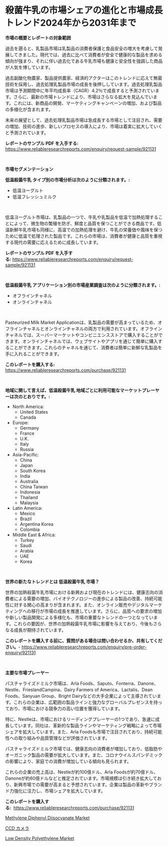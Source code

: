 <p><h1>殺菌牛乳の市場シェアの進化と市場成長トレンド2024年から2031年まで</h1></p><p><strong>市場の概要とレポートの対象範囲</strong></p>
<p><p>過去を遡ると、乳製品市場は乳製品の消費者保護と食品安全の増大を考慮して発展してきました。現代では、過去に比べて消費者が安全で健康的な製品を求める傾向が強まり、それに伴い過去化である牛乳市場も健康と安全性を強調した商品が人気を博しています。</p><p>過去副酸化物農家、製品提供農家、経済的アクターはこのトレンドに応えて無菌技術を採用し、過去処理乳製品市場の成長を後押ししています。過去処理乳製品市場は予測期間中に年平均成長率（CAGR）4.2％で成長すると予測されています。さらに、最新の市場トレンドにより、市場はさらなる拡大を見込んでいます。これには、新商品の開発、マーケティングキャンペーンの増加、および製品の多様化が含まれます。</p><p>未来の展望として、過去処理乳製品市場は急成長する市場として注目され、需要の増加、技術の進歩、新しいプロセスの導入により、市場は着実に拡大していくと予測されています。</p></p>
<p><strong>レポートのサンプル PDF を入手する:</strong> <a href="https://www.reliableresearchreports.com/enquiry/request-sample/921131">https://www.reliableresearchreports.com/enquiry/request-sample/921131</a></p>
<p>&nbsp;</p>
<p><strong>市場セグメンテーション</strong></p>
<p><strong>低温殺菌牛乳 タイプ別の市場分析は次のように分類されます。:</strong></p>
<p><ul><li>低温ヨーグルト</li><li>低温フレッシュミルク</li></ul></p>
<p>&nbsp;</p>
<p><p>低温ヨーグルト市場は、乳製品の一つで、牛乳や乳製品を低温で加熱処理することによって、微生物の繁殖を防ぎ、鮮度と品質を保つことができる商品です。低温新鮮牛乳市場も同様に、高温での加熱処理を避け、牛乳の栄養価や風味を保つために低温で処理された製品です。これらの市場は、消費者が健康と品質を重視する現代の需要に応えるために成長しています。</p></p>
<p><strong>レポートのサンプル PDF を入手する:</strong>&nbsp;<a href="https://www.reliableresearchreports.com/enquiry/request-sample/921131">https://www.reliableresearchreports.com/enquiry/request-sample/921131</a></p>
<p>&nbsp;</p>
<p><strong> 低温殺菌牛乳 アプリケーション別の市場産業調査は次のように分類されます。:</strong></p>
<p><ul><li>オフラインチャネル</li><li>オンラインチャネル</li></ul></p>
<p>&nbsp;</p>
<p><p>Pasteurized Milk Market Applicationは、乳製品の需要が高まっているため、オフラインチャネルとオンラインチャネルの両方で利用されています。オフラインチャネルでは、スーパーマーケットやコンビニエンスストアで購入することができます。オンラインチャネルでは、ウェブサイトやアプリを通じて簡単に購入することができます。これらのチャネルを通じて、消費者は簡単に新鮮な乳製品を手に入れることができます。</p></p>
<p><strong>このレポートを購入する:</strong>&nbsp; <a href="https://www.reliableresearchreports.com/purchase/921131">https://www.reliableresearchreports.com/purchase/921131</a></p>
<p>&nbsp;</p>
<p><strong>地域に関して言えば、低温殺菌牛乳 地域ごとに利用可能なマーケットプレーヤーは次のとおりです。:</strong></p>
<p><ul>
    <li>
        North America:
        <ul>
            <li>United States</li>
            <li>Canada</li>
        </ul>
    </li>
    <li>
        Europe:
        <ul>
            <li>Germany</li>
            <li>France</li>
            <li>U.K.</li>
            <li>Italy</li>
            <li>Russia</li>
        </ul>
    </li>
    <li>
        Asia-Pacific:
        <ul>
            <li>China</li>
            <li>Japan</li>
            <li>South Korea</li>
            <li>India</li>
            <li>Australia</li>
            <li>China Taiwan</li>
            <li>Indonesia</li>
            <li>Thailand</li>
            <li>Malaysia</li>
        </ul>
    </li>
    <li>
        Latin America:
        <ul>
            <li>Mexico</li>
            <li>Brazil</li>
            <li>Argentina Korea</li>
            <li>Colombia</li>
        </ul>
    </li>
    <li>
        Middle East & Africa:
        <ul>
            <li>Turkey</li>
            <li>Saudi</li>
            <li>Arabia</li>
            <li>UAE</li>
            <li>Korea</li>
        </ul>
    </li>
    </ul></p>
<p>&nbsp;</p>
<p><strong>世界の新たなトレンドとは 低温殺菌牛乳 市場？</strong></p>
<p><p>世界の加熱殺菌牛乳市場における新興および現在のトレンドには、健康志向の消費者による需要の増加、バイオテクノロジーの進歩による製品の改善、持続可能性に対する関心の高まりが含まれます。また、オンライン販売やデジタルマーケティングへの移行が市場の成長を推進しています。さらに、品質への要求の増加や新しい製品開発による多様化も、市場の重要なトレンドの一つとなっています。これらの要因が、世界の加熱殺菌牛乳市場に影響を与えており、今後もさらなる成長が期待されています。</p></p>
<p><strong>このレポートを購入する前に、質問がある場合は問い合わせるか、共有してください。</strong>- <a href="https://www.reliableresearchreports.com/enquiry/pre-order-enquiry/921131">https://www.reliableresearchreports.com/enquiry/pre-order-enquiry/921131</a></p>
<p>&nbsp;</p>
<p><strong>主要な市場プレーヤー</strong></p>
<p><p>パスチャライズドミルク市場は、Arla Foods、Saputo、Fonterra、Danone、Nestle、FrieslandCampina、Dairy Farmers of America、Lactalis、Dean Foods、Sanyuan Group、Bright Dairyなどの大手企業によって主導されています。これらの企業は、広範囲の製品ラインと強力なグローバルプレゼンスを持っており、市場における競争力の高い位置を獲得しています。</p><p>特に、Nestleは、市場におけるリーディングプレーヤーの1つであり、急速に成長しています。同社は、革新的な製品ラインやマーケティング戦略によって市場シェアを拡大しています。また、Arla Foodsも市場で注目されており、持続可能性への取り組みや品質管理などが評価されています。</p><p>パスチャライズドミルク市場では、健康志向の消費者が増加しており、低脂肪やオーガニック製品の需要が拡大しています。また、コロナウイルスパンデミックの影響により、家庭での消費が増加している傾向も見られます。</p><p>これらの企業の売上高は、Nestleが約100億ドル、Arla Foodsが約70億ドル、Danoneが約60億ドルなどと推定されています。市場規模は引き続き拡大しており、新興市場での需要が高まると予想されています。企業は製品の革新やブランド力強化に注力し、市場シェアを拡大しています。</p></p>
<p><strong>このレポートを購入する:</strong>&nbsp;&nbsp;<a href="https://www.reliableresearchreports.com/purchase/921131">https://www.reliableresearchreports.com/purchase/921131</a></p>
<p><p><a href="https://fuschia-pecorino-a6d.notion.site/Methylene-Diphenyl-Diisocyanate-Market-Size-Share-Trends-Analysis-Report-By-Application-Regional-4574eed8168d40a38531d11a0eca2ebe">Methylene Diphenyl Diisocyanate Market</a></p><p><a href="https://medium.com/@shawnsmihv6/ccd%E3%82%AB%E3%83%A1%E3%83%A9%E5%B8%82%E5%A0%B4%E3%81%AE%E3%83%A1%E3%83%88%E3%83%AA%E3%82%AF%E3%82%B9%E3%81%AE%E3%83%87%E3%82%B3%E3%83%BC%E3%83%89-%E5%B8%82%E5%A0%B4%E3%82%B7%E3%82%A7%E3%82%A2-%E3%83%88%E3%83%AC%E3%83%B3%E3%83%89-%E6%88%90%E9%95%B7%E3%83%91%E3%82%BF%E3%83%BC%E3%83%B3-2f2f3b6a3478">CCD カメラ</a></p><p><a href="https://florentine-yuzu-f42.notion.site/Low-Density-Polyethylene-Market-with-the-goal-of-estimating-the-market-size-and-future-growth-potent-a26852fb6a7f4e8285bbac53631f1e91">Low Density Polyethylene Market</a></p></p>